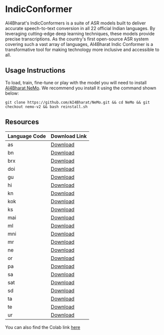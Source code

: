 # IndicConformer

AI4Bharat's IndicConformers is a suite of ASR models built to deliver accurate speech-to-text conversion in all 22 official Indian languages. By leveraging cutting-edge deep learning techniques, these models provide precise transcriptions. As the country's first open-source ASR system covering such a vast array of languages, AI4Bharat Indic Conformer is a transformative tool for making technology more inclusive and accessible to all.

## Usage Instructions
To load, train, fine-tune or play with the model you will need to install [AI4Bharat NeMo](https://github.com/AI4Bharat/NeMo). We recommend you install it using the command shown below:
```
git clone https://github.com/AI4Bharat/NeMo.git && cd NeMo && git checkout nemo-v2 && bash reinstall.sh
```

## Resources
| Language Code | Download Link        |
|---------------|----------------------|
| as            | [Download](https://objectstore.e2enetworks.net/indic-asr-public/indicConformer/ai4b_indicConformer_as.nemo)        |
| bn            | [Download](https://objectstore.e2enetworks.net/indic-asr-public/indicConformer/ai4b_indicConformer_bn.nemo)        |
| brx            | [Download](https://objectstore.e2enetworks.net/indic-asr-public/indicConformer/ai4b_indicConformer_brx.nemo)        |
| doi            | [Download](https://objectstore.e2enetworks.net/indic-asr-public/indicConformer/ai4b_indicConformer_doi.nemo)        |
| gu            | [Download](https://objectstore.e2enetworks.net/indic-asr-public/indicConformer/ai4b_indicConformer_gu.nemo)        |
| hi            | [Download](https://objectstore.e2enetworks.net/indic-asr-public/indicConformer/ai4b_indicConformer_hi.nemo)        |
| kn            | [Download](https://objectstore.e2enetworks.net/indic-asr-public/indicConformer/ai4b_indicConformer_kn.nemo)        |
| kok            | [Download](https://objectstore.e2enetworks.net/indic-asr-public/indicConformer/ai4b_indicConformer_kok.nemo)        |
| ks            | [Download](https://objectstore.e2enetworks.net/indic-asr-public/indicConformer/ai4b_indicConformer_ks.nemo)        |
| mai            | [Download](https://objectstore.e2enetworks.net/indic-asr-public/indicConformer/ai4b_indicConformer_mai.nemo)        |
| ml            | [Download](https://objectstore.e2enetworks.net/indic-asr-public/indicConformer/ai4b_indicConformer_ml.nemo)        |
| mni            | [Download](https://objectstore.e2enetworks.net/indic-asr-public/indicConformer/ai4b_indicConformer_mni.nemo)        |
| mr            | [Download](https://objectstore.e2enetworks.net/indic-asr-public/indicConformer/ai4b_indicConformer_mr.nemo)        |
| ne            | [Download](https://objectstore.e2enetworks.net/indic-asr-public/indicConformer/ai4b_indicConformer_ne.nemo)        |
| or            | [Download](https://objectstore.e2enetworks.net/indic-asr-public/indicConformer/ai4b_indicConformer_or.nemo)        |
| pa            | [Download](https://objectstore.e2enetworks.net/indic-asr-public/indicConformer/ai4b_indicConformer_pa.nemo)        |
| sa            | [Download](https://objectstore.e2enetworks.net/indic-asr-public/indicConformer/ai4b_indicConformer_sa.nemo)        |
| sat            | [Download](https://objectstore.e2enetworks.net/indic-asr-public/indicConformer/ai4b_indicConformer_sat.nemo)        |
| sd            | [Download](https://objectstore.e2enetworks.net/indic-asr-public/indicConformer/ai4b_indicConformer_sd.nemo)        |
| ta            | [Download](https://objectstore.e2enetworks.net/indic-asr-public/indicConformer/ai4b_indicConformer_ta.nemo)        |
| te            | [Download](https://objectstore.e2enetworks.net/indic-asr-public/indicConformer/ai4b_indicConformer_te.nemo)        |
| ur            | [Download](https://objectstore.e2enetworks.net/indic-asr-public/indicConformer/ai4b_indicConformer_ur.nemo)        |

You can also find the Colab link [here](https://colab.research.google.com/drive/1ZQJEhYgLKS72_V4LvNmsyU2zF9pICRvE)